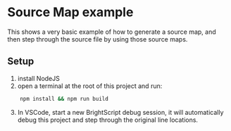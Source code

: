 # Source Map example
This shows a very basic example of how to generate a source map, and then step through the source file by using those source maps.

## Setup
1. install NodeJS
2. open a terminal at the root of this project and run:
```bash
    npm install && npm run build
```
3. In VSCode, start a new BrightScript debug session, it will automatically debug this project and step through the original line locations.